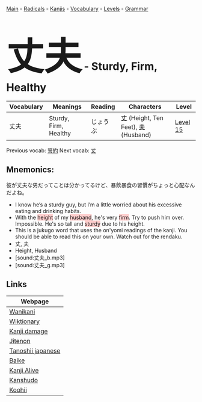 <style> bigfont {font-size: 100px}</style>
[Main](../README.md) -
[Radicals](../radicals.md) -
[Kanjis](../kanjis.md) -
[Vocabulary](../vocabulary.md) -
[Levels](../levels.md) -
[Grammar](../grammar.md)
# <bigfont> 丈夫</bigfont> - Sturdy, Firm, Healthy 

| Vocabulary | Meanings | Reading | Characters | Level |
| --- | --- | --- | --- | --- |
| 丈夫 | Sturdy, Firm, Healthy | じょうぶ |  [丈](../kanjis/丈.md) (Height, Ten Feet), [夫](../kanjis/夫.md) (Husband) | [Level 15](../levels/wk_level15.md) |

Previous vocab: [誓約](誓約.md) Next vocab: [丈](丈.md) 

## Mnemonics:
彼が丈夫な男だってことは分かってるけど、暴飲暴食の習慣がちょっと心配なんだよね。
* I know he’s a sturdy guy, but I’m a little worried about his excessive eating and drinking habits.
* With the <span style="background-color:#ffcccb"> height</span> of my <span style="background-color:#ffcccb"> husband</span>, he's very <span style="background-color:#ffcccb"> firm</span>. Try to push him over. Impossible. He's so tall and <span style="background-color:#ffcccb"> sturdy</span> due to his height.
* This is a jukugo word that uses the on'yomi readings of the kanji. You should be able to read this on your own. Watch out for the rendaku.
* 丈, 夫
* Height, Husband
* [sound:丈夫_b.mp3]
* [sound:丈夫_g.mp3]


## Links 

| Webpage |
| --- |
| [Wanikani          ](https://www.wanikani.com/kanji/丈夫) |
| [Wiktionary        ](https://en.wiktionary.org/wiki/丈夫) |
| [Kanji damage      ](http://www.kanjidamage.com/kanji/search?utf8=✓&q=丈夫) |
| [Jitenon           ](https://jitenon.com/kanji/丈夫) |
| [Tanoshii japanese ](https://www.tanoshiijapanese.com/dictionary/kanji.cfm?k=丈夫) |
| [Baike             ](https://baike.baidu.com/item/丈夫) |
| [Kanji Alive       ](https://app.kanjialive.com/丈夫) |
| [Kanshudo          ](https://www.kanshudo.com/searchmn?q=丈夫) |
| [Koohii            ](https://kanji.koohii.com/study/kanji/丈夫) |
